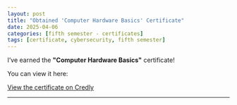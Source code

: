 ```yaml
---
layout: post
title: "Obtained 'Computer Hardware Basics' Certificate"
date: 2025-04-06
categories: [fifth semester - certificates]
tags: [certificate, cybersecurity, fifth semester]
---
```


I’ve earned the **"Computer Hardware Basics"** certificate! 

You can view it here:

[View the certificate on Credly](https://www.credly.com/earner/earned/badge/2cb70fd3-f444-4364-acd7-798c81caac49)

---

